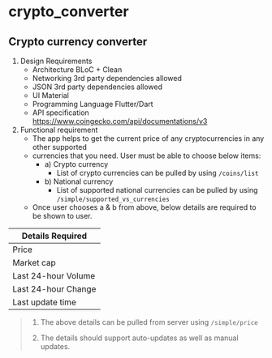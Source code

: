 # crypto_converter

## Crypto currency converter

1. Design Requirements
   - Architecture BLoC + Clean
   - Networking 3rd party dependencies allowed
   - JSON 3rd party dependencies allowed
   - UI Material
   - Programming Language Flutter/Dart
   - API specification https://www.coingecko.com/api/documentations/v3
2. Functional requirement
   - The app helps to get the current price of any cryptocurrencies in any other supported
   - currencies that you need. User must be able to choose below items:
      - a) Crypto currency
         - List of crypto currencies can be pulled by using ```/coins/list```
      - b) National currency
         - List of supported national currencies can be pulled by using
           ```/simple/supported_vs_currencies```
   - Once user chooses a & b from above, below details are required to be shown to user.

| Details Required |
| ------ |
| Price |
| Market cap |
| Last 24-hour Volume |
| Last 24-hour Change |
| Last update time |

> 1. The above details can be pulled from server using ```/simple/price```
> 
> 2. The details should support auto-updates as well as manual updates.
